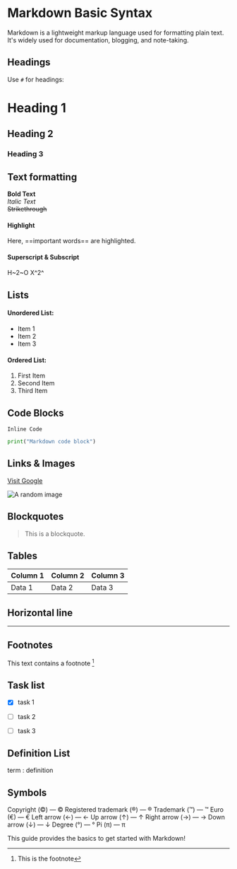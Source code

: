 
# Markdown Basic Syntax

Markdown is a lightweight markup language used for formatting plain text. It's widely used for documentation, blogging, and note-taking.

## Headings
Use `#` for headings:
# Heading 1
## Heading 2
### Heading 3

## Text formatting
**Bold Text**  
*Italic Text*  
~~Strikethrough~~

#### Highlight

Here, ==important words== are highlighted.

#### Superscript & Subscript

H~2~O
X^2^

## Lists
#### Unordered List:
- Item 1
- Item 2
- Item 3

#### Ordered List:
1. First Item
2. Second Item
3. Third Item


## Code Blocks

`Inline Code`

```python
print("Markdown code block")
```


## Links & Images

[Visit Google](https://www.google.com)

![A random image](https://picsum.photos/200/100)


## Blockquotes

> This is a blockquote.


## Tables

| Column 1 | Column 2 | Column 3 |
|----------|----------|----------|
| Data 1   | Data 2   | Data 3   |


## Horizontal line

---

## Footnotes

This text contains a footnote [^1]
[^1]: This is the footnote

## Task list

- [x] task 1
- [ ] task 2
- [ ] task 3


## Definition List

term 
: definition

## Symbols

Copyright (©) — &copy;
Registered trademark (®) — &reg;
Trademark (™) — &trade;
Euro (€) — &euro;
Left arrow (←) — &larr;
Up arrow (↑) — &uarr;
Right arrow (→) — &rarr;
Down arrow (↓) — &darr;
Degree (°) — &#176;
Pi (π) — &#960;


This guide provides the basics to get started with Markdown!
